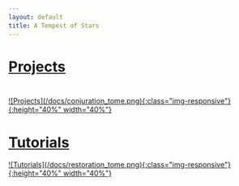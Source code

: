 ```yaml
---
layout: default
title: A Tempest of Stars
---
```


# **[Projects](/projects/)**
<p style="height: 10px"></p>
<a class="post-link" href="/projects/">
![Projects](/docs/conjuration_tome.png){:class="img-responsive"}{:height="40%" width="40%"}
</a>

# **[Tutorials](/tutorials/)**
<a class="post-link" href="/tutorials/">
![Tutorials](/docs/restoration_tome.png){:class="img-responsive"}{:height="40%" width="40%"}
</a>
